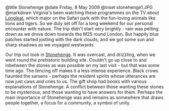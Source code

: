 @title		Stonehenge
@date		Friday, 8 May 2009
@inset		stonehenge1.JPG
@markdown
Virginia's been watching these programmes on the TV about
[Longleat](https://www.longleat.co.uk/),
which major on the Safari park with the fun-loving animals like lions and tigers. So we duly set off for a long weekend for our personal encounter with nature. The trip didn't start very brightly - rain was pelting down as we drove down towards the M25 round London. But happily blue patches started jostling with the dark clouds, and we got some sun and sharp shadows as we voyaged westwards.

Our trip out took in
[Stonehenge](https://www.english-heritage.org.uk/visit/places/stonehenge/).
It was overcast, and drizzling, when we went round the prehistoric building site. Couldn't go up close to and inbetween the stones as was possible on my last visit - but that was some time ago. The fencing off makes it a less intense experience. Black crows haunted the sarsens - perhaps the resident spirits whose utterances are now just caws and cries to us. The gift shop had books with various explanations of Stonehenge. A conflict between those wanting these stones to be mysterious, and those wanting to have answers for them. Perhaps the main importance of Stonehenge was and remains as somewhere that draws people together, a focus for a community, a symbol of unity.
